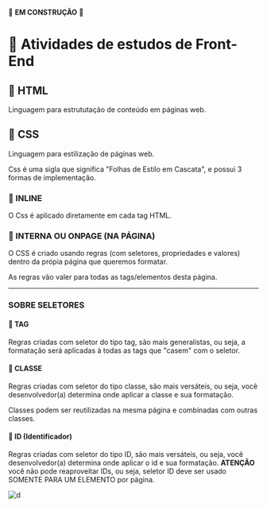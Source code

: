 🚧 **EM CONSTRUÇÃO** 🚧

# 🧪 Atividades de estudos de Front-End

## 📖 HTML

Linguagem para estrututação de conteúdo em páginas web.

## 📖 CSS

Linguagem para estilização de páginas web.

Css é uma sigla que significa "Folhas de Estilo em Cascata", e possui 3 formas de implementação.

### 📎 INLINE

O Css é aplicado diretamente em cada tag HTML.

### 📎 INTERNA OU ONPAGE (NA PÁGINA)

O CSS é criado usando regras (com seletores, propriedades e valores) dentro da própia página que queremos formatar.

As regras vão valer para todas as tags/elementos desta página.

---

### SOBRE SELETORES

#### 📎 TAG

Regras criadas com seletor do tipo tag, são mais generalistas, ou seja, a formatação será aplicadas à todas as tags que "casem" com o seletor.

#### 📎 CLASSE

Regras criadas com seletor do tipo classe, são mais versáteis, ou seja, você desenvolvedor(a) determina onde aplicar a classe e sua formatação.

Classes podem ser reutilizadas na mesma página e combinadas com outras classes.

#### 📎 ID (Identificador)

Regras criadas com seletor do tipo ID, são mais versáteis, ou seja, você desenvolvedor(a) determina onde aplicar o id e sua formatação. **ATENÇÃO** você não pode reaproveitar IDs, ou seja, seletor ID deve ser usado SOMENTE PARA UM ELEMENTO por página.

![d](https://cdn-icons-png.flaticon.com/16/1051/1051277.png)